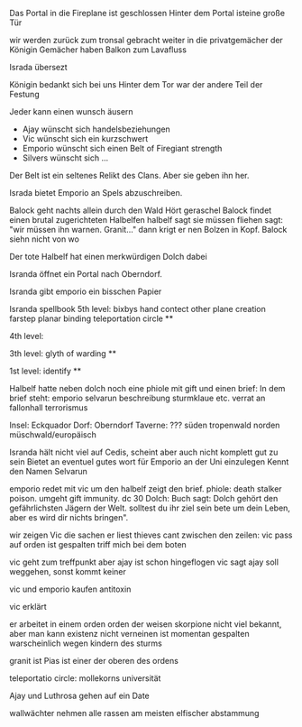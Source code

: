 Das Portal in die Fireplane ist geschlossen
Hinter dem Portal isteine große Tür

wir werden zurück zum tronsal gebracht
weiter in die privatgemächer der Königin
Gemächer haben Balkon zum Lavafluss

Israda übersezt

Königin bedankt sich bei uns
Hinter dem Tor war der andere Teil der Festung

Jeder kann einen wunsch äusern
- Ajay wünscht sich handelsbeziehungen 
- Vic wünscht sich ein kurzschwert
- Emporio wünscht sich einen Belt of Firegiant strength
- Silvers wünscht sich ...

Der Belt ist ein seltenes Relikt des Clans. Aber sie geben ihn her.

Israda bietet Emporio an Spels abzuschreiben.

Balock geht nachts allein durch den Wald
Hört geraschel
Balock findet einen brutal zugerichteten Halbelfen
halbelf sagt sie müssen fliehen
sagt:
"wir müssen ihn warnen.
Granit..."
dann krigt er nen Bolzen in Kopf. Balock siehn nicht von wo

Der tote Halbelf hat einen merkwürdigen Dolch dabei

Isranda öffnet ein Portal nach Oberndorf.

Isranda gibt emporio ein bisschen Papier

Isranda spellbook
5th level:
bixbys hand
contect other plane
creation
farstep
planar binding
teleportation circle **

4th level:

3th level:
glyth of warding **

1st level:
identify **

Halbelf hatte neben dolch noch eine phiole mit gift und einen brief:
In dem brief steht:
	emporio selvarun
	beschreibung sturmklaue etc.
	verrat an fallonhall
	terrorismus
	


Insel: Eckquador
Dorf: Oberndorf
Taverne: ???
süden tropenwald
norden müschwald/europäisch

Isranda hält nicht viel auf Cedis, scheint aber auch nicht komplett gut zu sein
Bietet an eventuel gutes wort für Emporio an der Uni einzulegen
Kennt den Namen Selvarun

emporio redet mit vic um den halbelf
zeigt den brief.
phiole: death stalker poison. umgeht gift immunity. dc 30
Dolch: Buch sagt: Dolch gehört den gefährlichsten Jägern der Welt. solltest du ihr ziel sein bete um dein Leben, aber es wird dir nichts bringen".

wir zeigen Vic die sachen
er liest thieves cant zwischen den zeilen:
vic pass auf
orden ist gespalten
triff mich bei dem boten

vic geht zum treffpunkt
aber ajay ist schon hingeflogen
vic sagt ajay soll weggehen, sonst kommt keiner

vic und emporio kaufen antitoxin

vic erklärt

er arbeitet in einem orden
orden der weisen skorpione
nicht viel bekannt, aber man kann existenz nicht verneinen
ist momentan gespalten
warscheinlich wegen kindern des sturms


granit ist Pias
ist einer der oberen des ordens

teleportatio circle:
mollekorns 
universität

Ajay und Luthrosa gehen auf ein Date

wallwächter nehmen alle rassen
am meisten elfischer abstammung